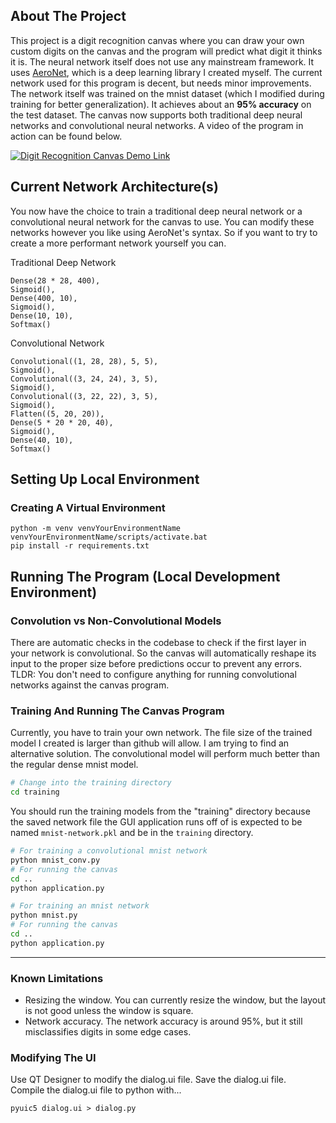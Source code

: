 ## About The Project

This project is a digit recognition canvas where you can draw your own custom digits on the canvas and the program will predict what digit it thinks it is. The neural network itself does not use any mainstream framework. It uses [AeroNet](https://github.com/Logon27/AeroNet), which is a deep learning library I created myself. The current network used for this program is decent, but needs minor improvements. The network itself was trained on the mnist dataset (which I modified during training for better generalization). It achieves about an **95% accuracy** on the test dataset. The canvas now supports both traditional deep neural networks and convolutional neural networks. A video of the program in action can be found below.

[![Digit Recognition Canvas Demo Link](https://img.youtube.com/vi/Jqa0nJf_spo/0.jpg)](https://youtu.be/Jqa0nJf_spo)

## Current Network Architecture(s)
You now have the choice to train a traditional deep neural network or a convolutional neural network for the canvas to use. You can modify these networks however you like using AeroNet's syntax. So if you want to try to create a more performant network yourself you can.

Traditional Deep Network
```
Dense(28 * 28, 400),
Sigmoid(),
Dense(400, 10),
Sigmoid(),
Dense(10, 10),
Softmax()
```

Convolutional Network
```
Convolutional((1, 28, 28), 5, 5),
Sigmoid(),
Convolutional((3, 24, 24), 3, 5),
Sigmoid(),
Convolutional((3, 22, 22), 3, 5),
Sigmoid(),
Flatten((5, 20, 20)),
Dense(5 * 20 * 20, 40),
Sigmoid(),
Dense(40, 10),
Softmax()
```

## Setting Up Local Environment

### Creating A Virtual Environment

```
python -m venv venvYourEnvironmentName
venvYourEnvironmentName/scripts/activate.bat
pip install -r requirements.txt
```

## Running The Program (Local Development Environment)

### Convolution vs Non-Convolutional Models

There are automatic checks in the codebase to check if the first layer in your network is convolutional. So the canvas will automatically reshape its input to the proper size before predictions occur to prevent any errors. TLDR: You don't need to configure anything for running convolutional networks against the canvas program.

### Training And Running The Canvas Program

Currently, you have to train your own network. The file size of the trained model I created is larger than github will allow. I am trying to find an alternative solution. The convolutional model will perform much better than the regular dense mnist model.
```bash
# Change into the training directory
cd training
```

You should run the training models from the "training" directory because the saved network file the GUI application runs off of is expected to be named ```mnist-network.pkl``` and be in the ```training``` directory.

```bash
# For training a convolutional mnist network
python mnist_conv.py
# For running the canvas
cd ..
python application.py
```

```bash
# For training an mnist network
python mnist.py
# For running the canvas
cd ..
python application.py
```

---

### Known Limitations
- Resizing the window. You can currently resize the window, but the layout is not good unless the window is square.
- Network accuracy. The network accuracy is around 95%, but it still misclassifies digits in some edge cases.

### Modifying The UI
Use QT Designer to modify the dialog.ui file.
Save the dialog.ui file.  
Compile the dialog.ui file to python with...   
```
pyuic5 dialog.ui > dialog.py
```
